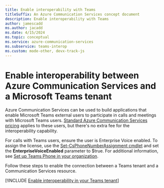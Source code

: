 ```yaml
---
title: Enable interoperability with Teams
titleSuffix: An Azure Communication Services concept document
description: Enable interoperability with Teams
author: jamescadd
ms.author: jacadd
ms.date: 4/15/2024
ms.topic: conceptual
ms.service: azure-communication-services
ms.subservice: teams-interop
ms.custom: mode-other, devx-track-js
---
```


# Enable interoperability between Azure Communication Services and a Microsoft Teams tenant

Azure Communication Services can be used to build applications that enable Microsoft Teams external users to participate in calls and meetings with Microsoft Teams users. [Standard Azure Communication Services pricing](https://azure.microsoft.com/pricing/details/communication-services/) applies to these users, but there's no extra fee for the interoperability capability.

For calls with Teams users, ensure the user is Enterprise Voice enabled. To assign the license, use the [Set-CsPhoneNumberAssignment cmdlet](/powershell/module/teams/set-csphonenumberassignment) and set the **EnterpriseVoiceEnabled** parameter to $true. For additional information, see [Set up Teams Phone in your organization](/microsoftteams/setting-up-your-phone-system).

Follow these steps to enable the connection between a Teams tenant and a Communication Services resource.

[!INCLUDE [Enable interoperability in your Teams tenant](../includes/enable-interoperability-for-teams-tenant.md)]